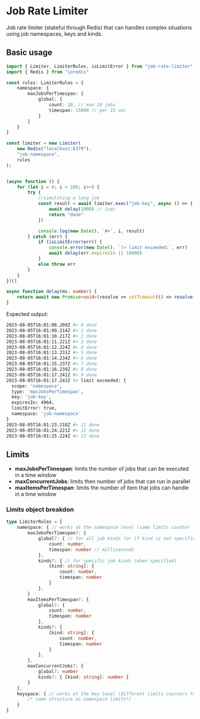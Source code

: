 # Job Rate Limiter

Job rate limiter (stateful through Redis) that can handles complex situations using job namespaces, keys and kinds.

## Basic usage
```typescript
import { Limiter, LimiterRules, isLimitError } from "job-rate-limiter"
import { Redis } from "ioredis"

const rules: LimiterRules = {
	namespace: {
		maxJobsPerTimespan: {
			global: {
				count: 10, // max 10 jobs
				timespan: 15000 // per 15 sec
			}
		}
	}
}

const limiter = new Limiter(
	new Redis("localhost:6379"),
	"job-namespace",
	rules
);


(async function () {
	for (let i = 0; i < 100; i++) {
		try {
			//simulating a long job 
			const result = await limiter.exec("job-key", async () => {
				await delay(1000) // 1sec
				return "done" 
			})

			console.log(new Date(), `#>`, i, result)
		} catch (err) {
			if (isLimitError(err)) {
				console.error(new Date(), `!> limit exceeded:`, err)
				await delay(err.expiresIn || 10000)
			}
			else throw err
		}
	}
})()

async function delay(ms: number) {
	return await new Promise<void>(resolve => setTimeout(() => resolve(), ms))
}
```

Expected output:

```bash
2023-08-05T16:01:08.209Z #> 0 done
2023-08-05T16:01:09.214Z #> 1 done
2023-08-05T16:01:10.217Z #> 2 done
2023-08-05T16:01:11.221Z #> 3 done
2023-08-05T16:01:12.224Z #> 4 done
2023-08-05T16:01:13.231Z #> 5 done
2023-08-05T16:01:14.234Z #> 6 done
2023-08-05T16:01:15.237Z #> 7 done
2023-08-05T16:01:16.239Z #> 8 done
2023-08-05T16:01:17.241Z #> 9 done
2023-08-05T16:01:17.243Z !> limit exceeded: {
  scope: 'namespace',
  type: 'maxJobsPerTimespan',
  key: 'job-key',
  expiresIn: 4964,
  limitError: true,
  namespace: 'job-namespace'
}
2023-08-05T16:01:23.218Z #> 11 done
2023-08-05T16:01:24.221Z #> 12 done
2023-08-05T16:01:25.224Z #> 13 done
```

## Limits

- **maxJobsPerTimespan**: limits the number of jobs that can be executed in a time window
- **maxConcurrentJobs**: limits then number of jobs that can run in parallel
- **maxItemsPerTimespan**: limits the number of item that jobs can handle in a time window

### Limits object breakdon

```typescript 
type LimiterRules = {
	namespace: { // works at the namespace level (same limits counter for each job key)
		maxJobsPerTimespan?: {
			global?: { // for all job kinds (or if kind is not specified)
				count: number,
				timespan: number // milliseconds
			}, 
			kinds?: { // for specific job kinds (when specified)
				[kind: string]: {
					count: number,
					timespan: number
				}
			},
		}
		maxItemsPerTimespan?: {
			global?: {
				count: number,
				timespan: number
			}, 
			kinds?: {
				[kind: string]: {
					count: number,
					timespan: number
				}
			},
		},
		maxConcurrentJobs?: {
			global?: number
			kinds?: { [kind: string]: number }
		}
	},
	keyspace: { // works at the key level (different limits counters for each job key)
		/* same structure as namespace limits*/
	}
}
```